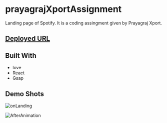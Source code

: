 # prayagrajXportAssignment

Landing page of Spotify. It is a coding assingment given by Prayagraj Xport.
<br />

## [Deployed URL](https://spotifylandingpage.vercel.app/)

## Built With

- love
- React
- Gsap

## Demo Shots

![onLanding]()

![AfterAnimation]()
